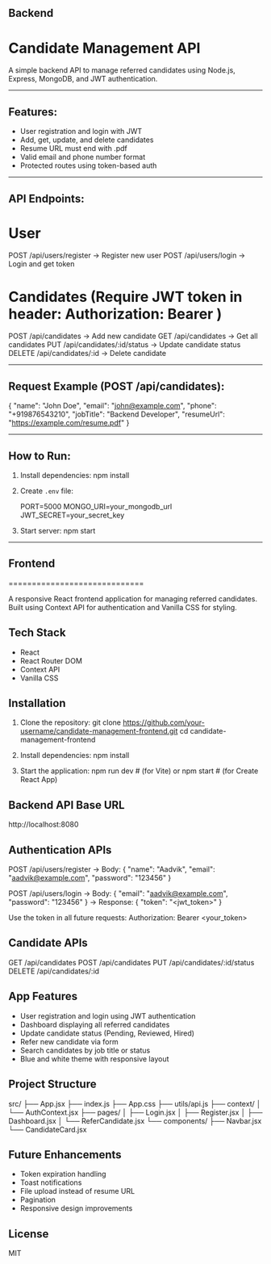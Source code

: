 ## Backend



Candidate Management API
=========================

A simple backend API to manage referred candidates using Node.js, Express, MongoDB, and JWT authentication.

------------------------
Features:
------------------------
- User registration and login with JWT
- Add, get, update, and delete candidates
- Resume URL must end with .pdf
- Valid email and phone number format
- Protected routes using token-based auth

------------------------
API Endpoints:
------------------------

# User
POST   /api/users/register    -> Register new user
POST   /api/users/login       -> Login and get token

# Candidates (Require JWT token in header: Authorization: Bearer <token>)
POST   /api/candidates        -> Add new candidate
GET    /api/candidates        -> Get all candidates
PUT    /api/candidates/:id/status -> Update candidate status
DELETE /api/candidates/:id    -> Delete candidate

------------------------
Request Example (POST /api/candidates):
------------------------

{
  "name": "John Doe",
  "email": "john@example.com",
  "phone": "+919876543210",
  "jobTitle": "Backend Developer",
  "resumeUrl": "https://example.com/resume.pdf"
}

------------------------
How to Run:
------------------------
1. Install dependencies:  npm install
2. Create `.env` file:

   PORT=5000
   MONGO_URI=your_mongodb_url
   JWT_SECRET=your_secret_key

3. Start server:  npm start

------------------------



## Frontend
=============================

A responsive React frontend application for managing referred candidates. Built using Context API for authentication and Vanilla CSS for styling.

Tech Stack
----------
- React
- React Router DOM
- Context API
- Vanilla CSS

Installation
------------
1. Clone the repository:
   git clone https://github.com/your-username/candidate-management-frontend.git
   cd candidate-management-frontend

2. Install dependencies:
   npm install

3. Start the application:
   npm run dev    # (for Vite)
   or
   npm start      # (for Create React App)

Backend API Base URL
--------------------
http://localhost:8080

Authentication APIs
-------------------
POST /api/users/register
→ Body: { "name": "Aadvik", "email": "aadvik@example.com", "password": "123456" }

POST /api/users/login
→ Body: { "email": "aadvik@example.com", "password": "123456" }
→ Response: { "token": "<jwt_token>" }

Use the token in all future requests:
Authorization: Bearer <your_token>

Candidate APIs
--------------
GET    /api/candidates
POST   /api/candidates
PUT    /api/candidates/:id/status
DELETE /api/candidates/:id

App Features
------------
- User registration and login using JWT authentication
- Dashboard displaying all referred candidates
- Update candidate status (Pending, Reviewed, Hired)
- Refer new candidate via form
- Search candidates by job title or status
- Blue and white theme with responsive layout

Project Structure
-----------------
src/
├── App.jsx
├── index.js
├── App.css
├── utils/api.js
├── context/
│   └── AuthContext.jsx
├── pages/
│   ├── Login.jsx
│   ├── Register.jsx
│   ├── Dashboard.jsx
│   └── ReferCandidate.jsx
└── components/
    ├── Navbar.jsx
    └── CandidateCard.jsx

Future Enhancements
-------------------
- Token expiration handling
- Toast notifications
- File upload instead of resume URL
- Pagination
- Responsive design improvements

License
-------
MIT
